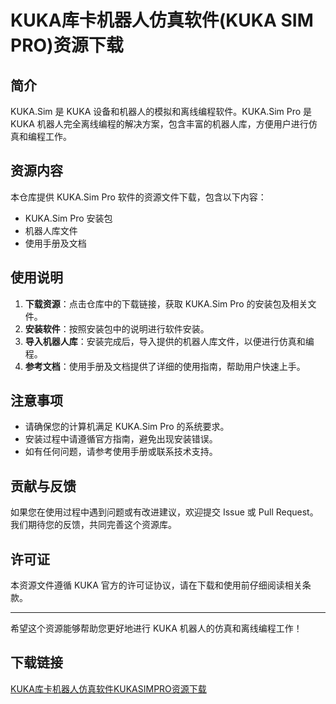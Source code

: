 # KUKA库卡机器人仿真软件(KUKA SIM PRO)资源下载

## 简介
KUKA.Sim 是 KUKA 设备和机器人的模拟和离线编程软件。KUKA.Sim Pro 是 KUKA 机器人完全离线编程的解决方案，包含丰富的机器人库，方便用户进行仿真和编程工作。

## 资源内容
本仓库提供 KUKA.Sim Pro 软件的资源文件下载，包含以下内容：
- KUKA.Sim Pro 安装包
- 机器人库文件
- 使用手册及文档

## 使用说明
1. **下载资源**：点击仓库中的下载链接，获取 KUKA.Sim Pro 的安装包及相关文件。
2. **安装软件**：按照安装包中的说明进行软件安装。
3. **导入机器人库**：安装完成后，导入提供的机器人库文件，以便进行仿真和编程。
4. **参考文档**：使用手册及文档提供了详细的使用指南，帮助用户快速上手。

## 注意事项
- 请确保您的计算机满足 KUKA.Sim Pro 的系统要求。
- 安装过程中请遵循官方指南，避免出现安装错误。
- 如有任何问题，请参考使用手册或联系技术支持。

## 贡献与反馈
如果您在使用过程中遇到问题或有改进建议，欢迎提交 Issue 或 Pull Request。我们期待您的反馈，共同完善这个资源库。

## 许可证
本资源文件遵循 KUKA 官方的许可证协议，请在下载和使用前仔细阅读相关条款。

---

希望这个资源能够帮助您更好地进行 KUKA 机器人的仿真和离线编程工作！

## 下载链接

[KUKA库卡机器人仿真软件KUKASIMPRO资源下载](https://pan.quark.cn/s/41b821a962df)